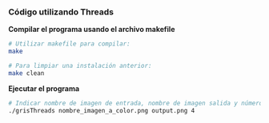 ### Código utilizando Threads

**Compilar el programa usando el archivo makefile**
```bash
# Utilizar makefile para compilar:
make

# Para limpiar una instalación anterior:
make clean
```

**Ejecutar el programa**
```bash
# Indicar nombre de imagen de entrada, nombre de imagen salida y número de hebras a utilizar. Ejemplo:
./grisThreads nombre_imagen_a_color.png output.png 4
```

